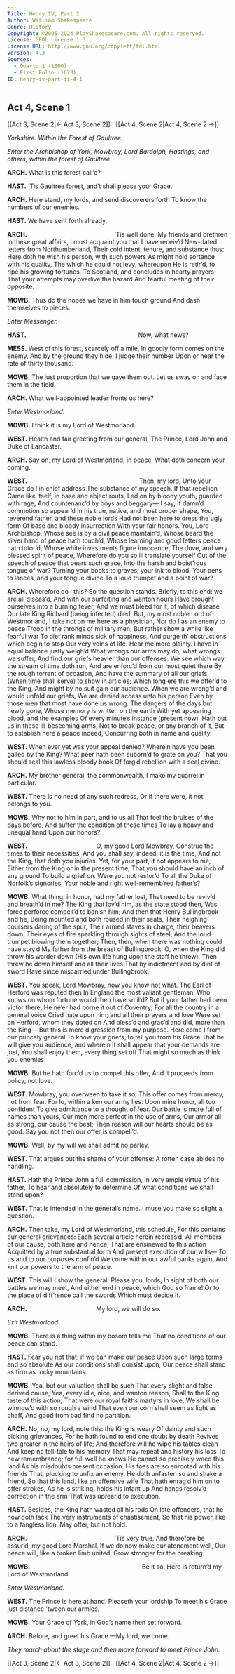 ```yaml
---
Title: Henry IV, Part 2
Author: William Shakespeare
Genre: History
Copyright: ©2005-2024 PlayShakespeare.com. All rights reserved.
License: GFDL License 1.3
License URL: http://www.gnu.org/copyleft/fdl.html
Version: 4.3
Sources:
  - Quarto 1 (1600)
  - First Folio (1623)
ID: henry-iv-part-ii-4-1
---
```


## Act 4, Scene 1
[[Act 3, Scene 2|← Act 3, Scene 2]] | [[Act 4, Scene 2|Act 4, Scene 2 →]]

*Yorkshire. Within the Forest of Gaultree.*

*Enter the Archbishop of York, Mowbray, Lord Bardolph, Hastings, and others, within the forest of Gaultree.*

**ARCH.**
What is this forest call’d?

**HAST.**
’Tis Gaultree forest, and’t shall please your Grace.

**ARCH.**
Here stand, my lords, and send discoverers forth
To know the numbers of our enemies.

**HAST.**
We have sent forth already.

**ARCH.**
              ’Tis well done.
My friends and brethren in these great affairs,
I must acquaint you that I have receiv’d
New-dated letters from Northumberland,
Their cold intent, tenure, and substance thus:
Here doth he wish his person, with such powers
As might hold sortance with his quality,
The which he could not levy; whereupon
He is retir’d, to ripe his growing fortunes,
To Scotland, and concludes in hearty prayers
That your attempts may overlive the hazard
And fearful meeting of their opposite.

**MOWB.**
Thus do the hopes we have in him touch ground
And dash themselves to pieces.

*Enter Messenger.*

**HAST.**
                  Now, what news?

**MESS.**
West of this forest, scarcely off a mile,
In goodly form comes on the enemy,
And by the ground they hide, I judge their number
Upon or near the rate of thirty thousand.

**MOWB.**
The just proportion that we gave them out.
Let us sway on and face them in the field.

**ARCH.**
What well-appointed leader fronts us here?

*Enter Westmorland.*

**MOWB.**
I think it is my Lord of Westmorland.

**WEST.**
Health and fair greeting from our general,
The Prince, Lord John and Duke of Lancaster.

**ARCH.**
Say on, my Lord of Westmorland, in peace,
What doth concern your coming.

**WEST.**
                  Then, my lord,
Unto your Grace do I in chief address
The substance of my speech. If that rebellion
Came like itself, in base and abject routs,
Led on by bloody youth, guarded with rage,
And countenanc’d by boys and beggary⁠—
I say, if damn’d commotion so appear’d
In his true, native, and most proper shape,
You, reverend father, and these noble lords
Had not been here to dress the ugly form
Of base and bloody insurrection
With your fair honors. You, Lord Archbishop,
Whose see is by a civil peace maintain’d,
Whose beard the silver hand of peace hath touch’d,
Whose learning and good letters peace hath tutor’d,
Whose white investments figure innocence,
The dove, and very blessed spirit of peace,
Wherefore do you so ill translate yourself
Out of the speech of peace that bears such grace,
Into the harsh and boist’rous tongue of war?
Turning your books to graves, your ink to blood,
Your pens to lances, and your tongue divine
To a loud trumpet and a point of war?

**ARCH.**
Wherefore do I this? So the question stands.
Briefly, to this end: we are all diseas’d,
And with our surfeiting and wanton hours
Have brought ourselves into a burning fever,
And we must bleed for it; of which disease
Our late King Richard (being infected) died.
But, my most noble Lord of Westmorland,
I take not on me here as a physician,
Nor do I as an enemy to peace
Troop in the throngs of military men;
But rather show a while like fearful war
To diet rank minds sick of happiness,
And purge th’ obstructions which begin to stop
Our very veins of life. Hear me more plainly.
I have in equal balance justly weigh’d
What wrongs our arms may do, what wrongs we suffer,
And find our griefs heavier than our offenses.
We see which way the stream of time doth run,
And are enforc’d from our most quiet there
By the rough torrent of occasion,
And have the summary of all our griefs
(When time shall serve) to show in articles;
Which long ere this we offer’d to the King,
And might by no suit gain our audience.
When we are wrong’d and would unfold our griefs,
We are denied access unto his person
Even by those men that most have done us wrong.
The dangers of the days but newly gone,
Whose memory is written on the earth
With yet appearing blood, and the examples
Of every minute’s instance (present now) 
Hath put us in these ill-beseeming arms,
Not to break peace, or any branch of it,
But to establish here a peace indeed,
Concurring both in name and quality.

**WEST.**
When ever yet was your appeal denied?
Wherein have you been galled by the King?
What peer hath been suborn’d to grate on you?
That you should seal this lawless bloody book
Of forg’d rebellion with a seal divine.

**ARCH.**
My brother general, the commonwealth,
I make my quarrel in particular.

**WEST.**
There is no need of any such redress,
Or if there were, it not belongs to you.

**MOWB.**
Why not to him in part, and to us all
That feel the bruises of the days before,
And suffer the condition of these times
To lay a heavy and unequal hand
Upon our honors?

**WEST.**
           O, my good Lord Mowbray,
Construe the times to their necessities,
And you shall say, indeed, it is the time,
And not the King, that doth you injuries.
Yet, for your part, it not appears to me,
Either from the King or in the present time,
That you should have an inch of any ground
To build a grief on. Were you not restor’d
To all the Duke of Norfolk’s signories,
Your noble and right well-rememb’red father’s?

**MOWB.**
What thing, in honor, had my father lost,
That need to be reviv’d and breath’d in me?
The King that lov’d him, as the state stood then,
Was force perforce compell’d to banish him;
And then that Henry Bullingbrook and he,
Being mounted and both roused in their seats,
Their neighing coursers daring of the spur,
Their armed staves in charge, their beavers down,
Their eyes of fire sparkling through sights of steel,
And the loud trumpet blowing them together;
Then, then, when there was nothing could have stay’d
My father from the breast of Bullingbrook,
O, when the King did throw his warder down
(His own life hung upon the staff he threw),
Then threw he down himself and all their lives
That by indictment and by dint of sword
Have since miscarried under Bullingbrook.

**WEST.**
You speak, Lord Mowbray, now you know not what.
The Earl of Herford was reputed then
In England the most valiant gentleman.
Who knows on whom fortune would then have smil’d?
But if your father had been victor there,
He ne’er had borne it out of Coventry;
For all the country in a general voice
Cried hate upon him; and all their prayers and love
Were set on Herford, whom they doted on
And bless’d and grac’d and did, more than the King⁠—
But this is mere digression from my purpose.
Here come I from our princely general
To know your griefs, to tell you from his Grace
That he will give you audience, and wherein
It shall appear that your demands are just,
You shall enjoy them, every thing set off
That might so much as think you enemies.

**MOWB.**
But he hath forc’d us to compel this offer,
And it proceeds from policy, not love.

**WEST.**
Mowbray, you overween to take it so;
This offer comes from mercy, not from fear.
For lo, within a ken our army lies:
Upon mine honor, all too confident
To give admittance to a thought of fear.
Our battle is more full of names than yours,
Our men more perfect in the use of arms,
Our armor all as strong, our cause the best;
Then reason will our hearts should be as good.
Say you not then our offer is compell’d.

**MOWB.**
Well, by my will we shall admit no parley.

**WEST.**
That argues but the shame of your offense:
A rotten case abides no handling.

**HAST.**
Hath the Prince John a full commission,
In very ample virtue of his father,
To hear and absolutely to determine
Of what conditions we shall stand upon?

**WEST.**
That is intended in the general’s name.
I muse you make so slight a question.

**ARCH.**
Then take, my Lord of Westmorland, this schedule,
For this contains our general grievances:
Each several article herein redress’d,
All members of our cause, both here and hence,
That are ensinewed to this action
Acquitted by a true substantial form
And present execution of our wills⁠—
To us and to our purposes confin’d
We come within our awful banks again,
And knit our powers to the arm of peace.

**WEST.**
This will I show the general. Please you, lords,
In sight of both our battles we may meet,
And either end in peace, which God so frame!
Or to the place of diff’rence call the swords
Which must decide it.

**ARCH.**
           My lord, we will do so.

*Exit Westmorland.*

**MOWB.**
There is a thing within my bosom tells me
That no conditions of our peace can stand.

**HAST.**
Fear you not that; if we can make our peace
Upon such large terms and so absolute
As our conditions shall consist upon,
Our peace shall stand as firm as rocky mountains.

**MOWB.**
Yea, but our valuation shall be such
That every slight and false-derived cause,
Yea, every idle, nice, and wanton reason,
Shall to the King taste of this action,
That were our royal faiths martyrs in love,
We shall be winnow’d with so rough a wind
That even our corn shall seem as light as chaff,
And good from bad find no partition.

**ARCH.**
No, no, my lord, note this: the King is weary
Of dainty and such picking grievances,
For he hath found to end one doubt by death
Revives two greater in the heirs of life;
And therefore will he wipe his tables clean
And keep no tell-tale to his memory
That may repeat and history his loss
To new remembrance; for full well he knows
He cannot so precisely weed this land
As his misdoubts present occasion.
His foes are so enrooted with his friends
That, plucking to unfix an enemy,
He doth unfasten so and shake a friend,
So that this land, like an offensive wife
That hath enrag’d him on to offer strokes,
As he is striking, holds his infant up
And hangs resolv’d correction in the arm
That was uprear’d to execution.

**HAST.**
Besides, the King hath wasted all his rods
On late offenders, that he now doth lack
The very instruments of chastisement,
So that his power, like to a fangless lion,
May offer, but not hold.

**ARCH.**
              ’Tis very true,
And therefore be assur’d, my good Lord Marshal,
If we do now make our atonement well,
Our peace will, like a broken limb united,
Grow stronger for the breaking.

**MOWB.**
                  Be it so.
Here is return’d my Lord of Westmorland.

*Enter Westmorland.*

**WEST.**
The Prince is here at hand. Pleaseth your lordship
To meet his Grace just distance ’tween our armies.

**MOWB.**
Your Grace of York, in God’s name then set forward.

**ARCH.**
Before, and greet his Grace.—My lord, we come.

*They march about the stage and then move forward to meet Prince John.*

[[Act 3, Scene 2|← Act 3, Scene 2]] | [[Act 4, Scene 2|Act 4, Scene 2 →]]